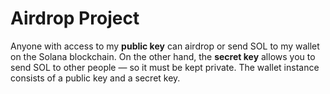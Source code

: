 # Airdrop Project

Anyone with access to my **public key** can airdrop or send SOL to my wallet on the Solana blockchain.
On the other hand, the **secret key** allows you to send SOL to other people — so it must be kept private.
The wallet instance consists of a public key and a secret key.